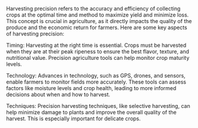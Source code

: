 Harvesting precision refers to the accuracy and efficiency of collecting crops at the optimal time and method to maximize yield and minimize loss. This concept is crucial in agriculture, as it directly impacts the quality of the produce and the economic return for farmers. Here are some key aspects of harvesting precision:

Timing: Harvesting at the right time is essential. Crops must be harvested when they are at their peak ripeness to ensure the best flavor, texture, and nutritional value. Precision agriculture tools can help monitor crop maturity levels.

Technology: Advances in technology, such as GPS, drones, and sensors, enable farmers to monitor fields more accurately. These tools can assess factors like moisture levels and crop health, leading to more informed decisions about when and how to harvest.

Techniques: Precision harvesting techniques, like selective harvesting, can help minimize damage to plants and improve the overall quality of the harvest. This is especially important for delicate crops.

